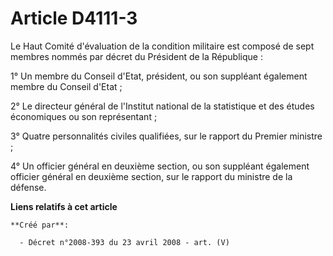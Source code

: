 # Article D4111-3

Le Haut Comité d'évaluation de la condition militaire est composé de sept membres nommés par décret du Président de la
République :

1° Un membre du Conseil d'Etat, président, ou son suppléant également membre du Conseil d'Etat ;

2° Le directeur général de l'Institut national de la statistique et des études économiques ou son représentant ;

3° Quatre personnalités civiles qualifiées, sur le rapport du Premier ministre ;

4° Un officier général en deuxième section, ou son suppléant également officier général en deuxième section, sur le rapport
du ministre de la défense.

**Liens relatifs à cet article**

	**Créé par**:

	  - Décret n°2008-393 du 23 avril 2008 - art. (V)
